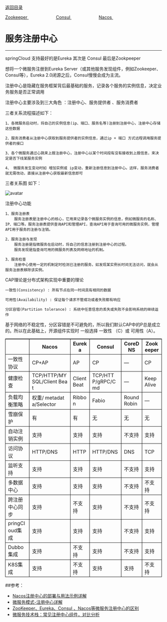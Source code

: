<p>
    <a href="#" onclick="refreshContent('springcloud')">返回目录</a>
</p>

<p>
    <a href="#" onclick="refreshServiceCenter('zk')">Zookeeper  </a> &emsp;&emsp;&emsp;&emsp;&emsp;&emsp;
    <a href="#" onclick="refreshServiceCenter('consul')">Consul  </a> &emsp;&emsp;&emsp;&emsp;&emsp;&emsp;
    <a href="#" onclick="refreshServiceCenter('nacos')">Nacos  </a> &emsp;&emsp;&emsp;&emsp;&emsp;&emsp;
</p>

# 服务注册中心

---

springCloud 支持最好的是Eureka 其次是 Consul 最后是Zookpeeper

想将一个微服务注册到Eureka Server（或其他服务发现组件，例如Zookeeper、Consul等），Eureka 2.0闭源之后，Consul慢慢会成为主流。

注册中心是隐藏在服务框架背后最基础的服务，记录各个服务的实例信息，决定业务服务是否正常调用

注册中心主要涉及到三大角色 ：注册中心、服务提供者 、服务消费者

三者关系流程描述如下：

    1、各微服务启动时，将自己的实例信息(ip、端口、服务名等)注册到注册中心，注册中心存储这些数据

    2、服务消费者从注册中心获取到服务提供者的实例信息，通过ip + 端口 方式远程调用服务提供者的接口

    3、各个微服务通过心跳来上报注册中心，注册中心以某个时间段有没有接收到上报信息，来决定是否下线某服务实例
    
    4、 微服务发生变动时如 增加实例或 ip变动，重新注册信息到注册中心。这样，服务消费者就无需改动，直接从注册中心获取最新信息即可

三者关系图 如下：

![avatar](../blog/springcloud/imag/img.png)

注册中心功能

    1、服务注册表
        服务注册表是注册中心的核心，它用来记录各个微服务实例的信息，例如微服务的名称、IP、端口等。服务注册表提供查询API和管理API，查询API用于查询可用的微服务实例，管理API用于服务的注册与注销。
    
    2、服务注册与发现
        服务注册是指微服务在启动时，将自己的信息注册到注册中心的过程。
        服务发现是指查询可用的微服务列表及网络地址的机制。
        
    3、服务检查
        注册中心使用一定的机制定时检测已注册的服务，如发现某实例长时间无法访问，就会从服务注册表移除该实例。



CAP理论是分布式架构实现中重要的理论

    一致性(Consistency) : 所有节点在同一时间具有相同的数据
    
    可用性(Availability) : 保证每个请求不管成功或者失败都有响应
    
    分区容错(Partition tolerance) : 系统中任意信息的丢失或失败不会影响系统的继续运作

基于网络的不稳定性，分区容错是不可避免的，所以我们默认CAP中的P总是成立的。所以在此基础上，开源组件实现时 一般选择 一致性 （C）或 可用性（A）。


| |Nacos|Eureka|Consul|CoreDNS|Zookeeper|
|---|---|---|---|---|---|
|一致性协议|CP+AP|AP|CP|—|CP|
|健康检查|TCP/HTTP/MYSQL/Client Beat|Client Beat|TCP/HTTP/gRPC/Cmd|—|Keep Alive|
|负载均衡策略|权重/ metadata/Selector|Ribbon|Fabio|RoundRobin|—|
|雪崩保护|有|有|无|无|无|
|自动注销实例|支持|支持|支持|不支持|支持|
|访问协议|HTTP/DNS|HTTP|HTTP/DNS|DNS|TCP|
|监听支持|支持|支持|支持|不支持|支持|
|多数据中心|支持|支持|支持|不支持|不支持|
|跨注册中心同步|支持|不支持|支持|不支持|不支持|
|pringCloud集成|支持|支持|支持|不支持|支持|
|Dubbo集成|支持|不支持|支持|不支持|支持|
|K8S集成|支持|不支持|支持|支持|不支持|

 <style>
  table{
    border-left:1px solid #000000;border-top:1px solid #000000;
    width: 100%;
    word-wrap:break-word; word-break:break-all;
  }
  table th{
  text-align:center;
  }
  table th,td{
    border-right:1px solid #000000;border-bottom:1px solid #000000;
  }
</style>


##参考：

- <a href="https://www.yht7.com/news/175360" target="_blank">Nacos注册中心的部署与用法示例详解 </a>
- <a href="https://www.jianshu.com/p/fc59867bf1c1" target="_blank">微服务模式-注册中心详解 </a>
- <a href="https://blog.ntan520.com/article/10413" target="_blank">ZooKeeper、Eureka、Consul 、Nacos等微服务注册中心的区别 </a>
- <a href="https://developer.aliyun.com/article/766176" target="_blank">微服务技术栈：常见注册中心组件，对比分析 </a>
